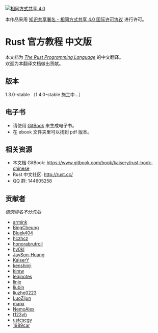 [![相同方式共享 4.0](https://i.creativecommons.org/l/by-sa/4.0/88x31.png "相同方式共享 4.0")](http://creativecommons.org/licenses/by-sa/4.0/)

本作品采用 [知识共享署名 - 相同方式共享 4.0 国际许可协议](https://creativecommons.org/licenses/by-sa/4.0/) 进行许可。

# Rust 官方教程 中文版
本文档为 [*The Rust Programming Language*](https://doc.rust-lang.org/book/) 的中文翻译。  
欢迎为本翻译文档做出贡献。

## 版本
1.3.0-stable （1.4.0-stable 施工中...）

## 电子书
* 请使用 [GitBook](https://github.com/GitbookIO/gitbook) 来生成电子书。
* 在 ebook 文件夹里可以找到 pdf 版本。

## 相关资源
* 本文档 GitBook: https://www.gitbook.com/book/kaisery/rust-book-chinese
* Rust 中文社区: http://rust.cc/
* QQ 群: 144605258

## 贡献者

*惯例排名不分先后*

* [armink](https://github.com/armink)
* [BingCheung](https://github.com/BingCheung)
* [Bluek404](https://github.com/Bluek404)
* [hczhcz](https://github.com/hczhcz)
* [honorabrutroll](https://github.com/honorabrutroll)
* [hy0kl](https://github.com/hy0kl)
* [JaySon-Huang](https://github.com/JaySon-Huang)
* [KaiserY](https://github.com/KaiserY)
* [kenshinji](https://github.com/kenshinji)
* [kimw](https://github.com/kimw)
* [leqinotes](https://github.com/leqinotes)
* [linjx](https://github.com/linjx)
* [liubin](https://github.com/liubin)
* [liuzhe0223](https://github.com/liuzhe0223)
* [LuoZijun](https://github.com/LuoZijun)
* [mapx](https://github.com/mapx)
* [NemoAlex](https://github.com/NemoAlex)
* [t123yh](https://github.com/t123yh)
* [ustcscgy](https://github.com/ustcscgy)
* [1989car](https://github.com/1989car)
